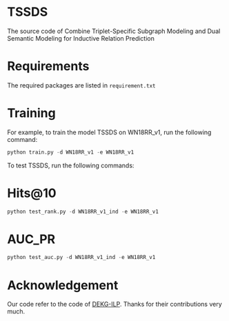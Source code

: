 # TSSDS
The source code of Combine Triplet-Specific Subgraph Modeling and Dual Semantic Modeling for Inductive Relation Prediction


# Requirements
The required packages are listed in `requirement.txt`


# Training

For example, to train the model TSSDS on WN18RR_v1, run the following command:
``` python
python train.py -d WN18RR_v1 -e WN18RR_v1
```
To test TSSDS, run the following commands:
# Hits@10
``` python
python test_rank.py -d WN18RR_v1_ind -e WN18RR_v1
```
# AUC_PR
``` python
python test_auc.py -d WN18RR_v1_ind -e WN18RR_v1
```


# Acknowledgement
Our code refer to the code of [DEKG-ILP](https://github.com/Ninecl/DEKG-ILP). Thanks for their contributions very much.
